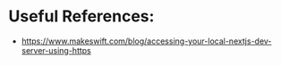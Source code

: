 # Useful References:
- https://www.makeswift.com/blog/accessing-your-local-nextjs-dev-server-using-https
